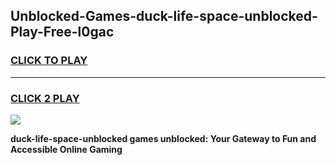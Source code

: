 
## Unblocked-Games-duck-life-space-unblocked-Play-Free-l0gac
<h3>
<a href="https://premium76.site?title=duck-life-space-unblocked&ref=21A">CLICK TO PLAY</a></h3>
<hr>

<h3>
<a href="https://premium76.site?title=duck-life-space-unblocked&ref=21A">CLICK 2 PLAY</a>
  
</h3>

<a href="https://premium76.site?title=duck-life-space-unblocked&ref=21A"><img src="https://clearcache.store/games.png"></a>


**duck-life-space-unblocked games unblocked: Your Gateway to Fun and Accessible Online Gaming**
